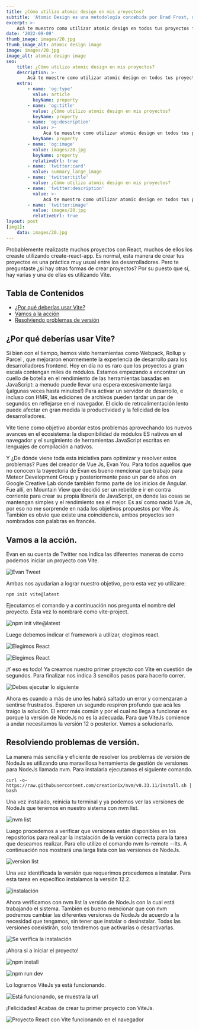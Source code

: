 ```yaml
---
title: ¿Cómo utilizo atomic design en mis proyectos?
subtitle: 'Atomic Design es una metodología concebida por Brad Frost, que pretende acabar con las inconsistencias y optimizar el diseño y desarrollo al máximo en aplicaciones modernas.'
excerpt: >-
    Acá te muestro como utilizar atomic design en todos tus proyectos futuros.
date: '2022-09-09'
thumb_image: images/20.jpg
thumb_image_alt: atomic design image
image: images/20.jpg
image_alt: atomic design image
seo:
    title: ¿Cómo utilizo atomic design en mis proyectos?
    description: >-
        Acá te muestro como utilizar atomic design en todos tus proyectos futuros.
    extra:
        - name: 'og:type'
          value: article
          keyName: property
        - name: 'og:title'
          value: ¿Cómo utilizo atomic design en mis proyectos?
          keyName: property
        - name: 'og:description'
          value: >-
              Acá te muestro como utilizar atomic design en todos tus proyectos futuros.
          keyName: property
        - name: 'og:image'
          value: images/20.jpg
          keyName: property
          relativeUrl: true
        - name: 'twitter:card'
          value: summary_large_image
        - name: 'twitter:title'
          value: ¿Cómo utilizo atomic design en mis proyectos?
        - name: 'twitter:description'
          value: >-
              Acá te muestro como utilizar atomic design en todos tus proyectos futuros.
        - name: 'twitter:image'
          value: images/20.jpg
          relativeUrl: true
layout: post
[img1]:
    data: images/20.jpg
---
```


Probablemente realizaste muchos proyectos con React, muchos de ellos los creaste utilizando create-react-app. Es normal, esta manera de crear tus proyectos es una práctica muy usual entre los desarrolladores. Pero te preguntaste ¿si hay otras formas de crear proyectos? Por su puesto que sí, hay varias y una de ellas es utilizando Vite.

## Tabla de Contenidos

-   [¿Por qué deberías usar Vite?](#¿por-qué-deberías-usar-vite)
-   [Vamos a la acción](#vamos-a-la-acción)
-   [Resolviendo problemas de versión](#resolviendo-problemas-de-versión)

## ¿Por qué deberías usar Vite?

Si bien con el tiempo, hemos visto herramientas como Webpack, Rollup y Parcel , que mejoraron enormemente la experiencia de desarrollo para los desarrolladores frontend. Hoy en día no es raro que los proyectos a gran escala contengan miles de módulos. Estamos empezando a encontrar un cuello de botella en el rendimiento de las herramientas basadas en JavaScript: a menudo puede llevar una espera excesivamente larga (¡algunas veces hasta minutos!) Para activar un servidor de desarrollo, e incluso con HMR, las ediciones de archivos pueden tardar un par de segundos en reflejarse en el navegador. El ciclo de retroalimentación lento puede afectar en gran medida la productividad y la felicidad de los desarrolladores.

Vite tiene como objetivo abordar estos problemas aprovechando los nuevos avances en el ecosistema: la disponibilidad de módulos ES nativos en el navegador y el surgimiento de herramientas JavaScript escritas en lenguajes de compilación a nativos.

Y ¿De dónde viene toda esta iniciativa para optimizar y resolver estos problemas? Pues del creador de Vue Js, Evan You. Para todos aquellos que no conocen la trayectoria de Evan es bueno mencionar que trabajo para Meteor Development Group y posteriormente paso un par de años en Google Creative Lab donde también formo parte de los inicios de Angular. Fue allí, en Mountain View que decidió ser un rebelde e ir en contra corriente para crear su propia librería de JavaScript, en donde las cosas se mantengan simples y el rendimiento sea el mejor. Es así como nació Vue Js, por eso no me sorprende en nada los objetivos propuestos por Vite Js. También es obvio que existe una coincidencia, ambos proyectos son nombrados con palabras en francés.

## Vamos a la acción.

Evan en su cuenta de Twitter nos indica las diferentes maneras de como podemos iniciar un proyecto con Vite.

![Evan Tweet](https://i49.servimg.com/u/f49/19/27/49/47/1510.png)

Ambas nos ayudarían a lograr nuestro objetivo, pero esta vez yo utilizare:

```
npm init vite@latest
```

Ejecutamos el comando y a continuación nos pregunta el nombre del proyecto. Esta vez lo nombraré como vite-project.

![npm init vite@latest](https://i49.servimg.com/u/f49/19/27/49/47/16268910.png)

Luego debemos indicar el framework a utilizar, elegimos react.

![Elegimos React](https://i49.servimg.com/u/f49/19/27/49/47/16268911.png)

![Elegimos React](https://i49.servimg.com/u/f49/19/27/49/47/16268912.png)

¡Y eso es todo! Ya creamos nuestro primer proyecto con Vite en cuestión de segundos. Para finalizar nos indica 3 sencillos pasos para hacerlo correr.

![Debes ejecutar lo siguiente](https://i49.servimg.com/u/f49/19/27/49/47/16268913.png)

Ahora es cuando a más de uno les habrá saltado un error y comenzaran a sentirse frustrados. Esperen un segundo respiren profundo que acá les traigo la solución. El error más común y por el cual no llega a funcionar es porque la versión de NodeJs no es la adecuada. Para que ViteJs comience a andar necesitamos la versión 12 o posterior. Vamos a solucionarlo.

## Resolviendo problemas de versión.

La manera más sencilla y eficiente de resolver los problemas de versión de NodeJs es utilizando una maravillosa herramienta de gestión de versiones para NodeJs llamada nvm. Para instalarla ejecutamos el siguiente comando.

```
curl -o- https://raw.githubusercontent.com/creationix/nvm/v0.33.11/install.sh | bash
```

Una vez instalado, reinicia tu terminal y ya podemos ver las versiones de NodeJs que tenemos en nuestro sistema con nvm list.

![nvm list](https://i49.servimg.com/u/f49/19/27/49/47/16268914.png)

Luego procedemos a verificar que versiones están disponibles en los repositorios para realizar la instalación de la versión correcta para la tarea que deseamos realizar. Para ello utilizo el comando nvm ls-remote --lts. A continuación nos mostrará una larga lista con las versiones de NodeJs.

![version list](https://i49.servimg.com/u/f49/19/27/49/47/16268915.png)

Una vez identificada la versión que requerimos procedemos a instalar. Para esta tarea en específico instalamos la versión 12.2.

![instalación](https://i49.servimg.com/u/f49/19/27/49/47/16268916.png)

Ahora verificamos con nvm list la versión de NodeJs con la cual está trabajando el sistema. También es bueno mencionar que con nvm podremos cambiar las diferentes versiones de NodeJs de acuerdo a la necesidad que tengamos, sin tener que instalar o desinstalar. Todas las versiones coexistirán, solo tendremos que activarlas o desactivarlas.

![Se verifica la instalación](https://i49.servimg.com/u/f49/19/27/49/47/16268917.png)

¡Ahora si a iniciar el proyecto!

![npm install](https://i49.servimg.com/u/f49/19/27/49/47/16268918.png)

![npm run dev](https://i49.servimg.com/u/f49/19/27/49/47/16268919.png)

Lo logramos ViteJs ya está funcionando.

![Está funcionando, se muestra la url](https://i49.servimg.com/u/f49/19/27/49/47/16268920.png)

¡Felicidades! Acabas de crear tu primer proyecto con ViteJs.

![Proyecto React con Vite funcionando en el navegador](https://i49.servimg.com/u/f49/19/27/49/47/16268921.png)
